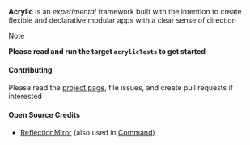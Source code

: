 **Acrylic** is an *experimental* framework built with the intention to create flexible and declarative modular apps with a clear sense of direction

> [!NOTE]
> **Please read and run the target `acrylicTests` to get started**

#### Contributing
Please read the [project page](https://github.com/users/acrlc/projects/1), file issues, and create pull requests if interested

#### Open Source Credits
- [ReflectionMiror](https://github.com/philipturner/swift-reflection-mirror) (also used in [Command](https://github.com/acrlc/command))
